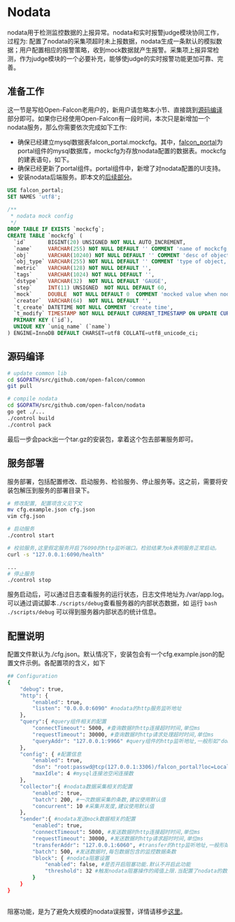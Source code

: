 # Nodata

nodata用于检测监控数据的上报异常。nodata和实时报警judge模块协同工作，过程为: 配置了nodata的采集项超时未上报数据，nodata生成一条默认的模拟数据；用户配置相应的报警策略，收到mock数据就产生报警。采集项上报异常检测，作为judge模块的一个必要补充，能够使judge的实时报警功能更加可靠、完善。

## 准备工作
这一节是写给Open-Falcon老用户的，新用户请忽略本小节、直接跳到[源码编译](#源码编译)部分即可。如果你已经使用Open-Falcon有一段时间，本次只是新增加一个nodata服务，那么你需要依次完成如下工作:

+ 确保已经建立mysql数据表falcon_portal.mockcfg。其中，[falcon_portal](https://github.com/open-falcon/scripts/blob/master/db_schema/portal-db-schema.sql)为portal组件的mysql数据库，mockcfg为存放nodata配置的数据表。mockcfg的建表语句，如下。
+ 确保已经更新了portal组件。portal组件中，新增了对nodata配置的UI支持。
+ 安装nodata后端服务。即本文的[后续部分](#源码编译)。

```sql
USE falcon_portal;
SET NAMES 'utf8';
 
/**
 * nodata mock config
 */
DROP TABLE IF EXISTS `mockcfg`;
CREATE TABLE `mockcfg` (
  `id`       BIGINT(20) UNSIGNED NOT NULL AUTO_INCREMENT,
  `name`     VARCHAR(255) NOT NULL DEFAULT '' COMMENT 'name of mockcfg, used for uuid',
  `obj`      VARCHAR(10240) NOT NULL DEFAULT '' COMMENT 'desc of object',
  `obj_type` VARCHAR(255) NOT NULL DEFAULT '' COMMENT 'type of object, host or group or other',
  `metric`   VARCHAR(128) NOT NULL DEFAULT '',
  `tags`     VARCHAR(1024) NOT NULL DEFAULT '',
  `dstype`   VARCHAR(32)  NOT NULL DEFAULT 'GAUGE',
  `step`     INT(11) UNSIGNED  NOT NULL DEFAULT 60,
  `mock`     DOUBLE  NOT NULL DEFAULT 0  COMMENT 'mocked value when nodata occurs',
  `creator`  VARCHAR(64)  NOT NULL DEFAULT '',
  `t_create` DATETIME NOT NULL COMMENT 'create time',
  `t_modify` TIMESTAMP NOT NULL DEFAULT CURRENT_TIMESTAMP ON UPDATE CURRENT_TIMESTAMP COMMENT 'last modify time',
  PRIMARY KEY (`id`),
  UNIQUE KEY `uniq_name` (`name`)
) ENGINE=InnoDB DEFAULT CHARSET=utf8 COLLATE=utf8_unicode_ci;

```

## 源码编译

```bash
# update common lib
cd $GOPATH/src/github.com/open-falcon/common
git pull

# compile nodata
cd $GOPATH/src/github.com/open-falcon/nodata
go get ./...
./control build
./control pack
```

最后一步会pack出一个tar.gz的安装包，拿着这个包去部署服务即可。

## 服务部署
服务部署，包括配置修改、启动服务、检验服务、停止服务等。这之前，需要将安装包解压到服务的部署目录下。

```bash
# 修改配置, 配置项含义见下文
mv cfg.example.json cfg.json
vim cfg.json

# 启动服务
./control start

# 校验服务,这里假定服务开启了6090的http监听端口。检验结果为ok表明服务正常启动。
curl -s "127.0.0.1:6090/health"

...
# 停止服务
./control stop

```
服务启动后，可以通过日志查看服务的运行状态，日志文件地址为./var/app.log。可以通过调试脚本```./scripts/debug```查看服务器的内部状态数据，如 运行 ```bash ./scripts/debug``` 可以得到服务器内部状态的统计信息。


## 配置说明
配置文件默认为./cfg.json。默认情况下，安装包会有一个cfg.example.json的配置文件示例。各配置项的含义，如下

```bash
## Configuration
{
    "debug": true,
    "http": {
        "enabled": true,
        "listen": "0.0.0.0:6090" #nodata的http服务监听地址
    },
    "query":{ #query组件相关的配置
        "connectTimeout": 5000, #查询数据时http连接超时时间,单位ms
        "requestTimeout": 30000, #查询数据时http请求处理超时时间,单位ms
        "queryAddr": "127.0.0.1:9966" #query组件的http监听地址,一般形如"domain.query.service:9966"
    },
    "config": { #配置信息
        "enabled": true,
        "dsn": "root:passwd@tcp(127.0.0.1:3306)/falcon_portal?loc=Local&parseTime=true&wait_timeout=604800", #portal的数据库连接信息,默认数据库为falcon_portal
        "maxIdle": 4 #mysql连接池空闲连接数
    },
    "collector":{ #nodata数据采集相关的配置
        "enabled": true,
        "batch": 200, #一次数据采集的条数,建议使用默认值
        "concurrent": 10 #采集并发度,建议使用默认值
    },
    "sender":{ #nodata发送mock数据相关的配置
        "enabled": true,
        "connectTimeout": 5000, #发送数据时http连接超时时间,单位ms
        "requestTimeout": 30000, #发送数据时http请求超时时间,单位ms
        "transferAddr": "127.0.0.1:6060", #transfer的http监听地址,一般形如"domain.transfer.service:6060"
        "batch": 500, #发送数据时,每包数据包含的监控数据条数
        "block": { #nodata阻塞设置
            "enabled": false, #是否开启阻塞功能.默认不开启此功能
            "threshold": 32 #触发nodata阻塞操作的阈值上限.当配置了nodata的数据项,数据上报中断的百分比,大于此阈值上限时,nodata阻塞mock数据的发送
        }
    }
}
       
```
阻塞功能，是为了避免大规模的nodata误报警，详情请移步[这里](https://github.com/nieanan/nodata#阻塞设置)。
